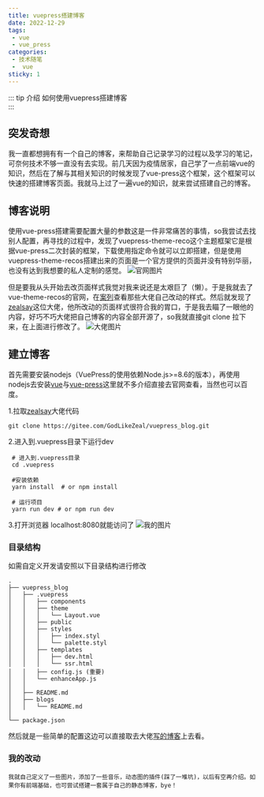 ```yaml
---
title: vuepress搭建博客
date: 2022-12-29
tags:
 - vue
 - vue_press
categories:
 - 技术随笔
 -  vue
sticky: 1
---
```


::: tip 介绍
如何使用vuepress搭建博客<br>
:::

<!-- more -->


## 突发奇想

我一直都想拥有有一个自己的博客，来帮助自己记录学习的过程以及学习的笔记，可奈何技术不够一直没有去实现。前几天因为疫情居家，自己学了一点前端vue的知识，然后在了解与其相关知识的时候发现了vue-press这个框架，这个框架可以快速的搭建博客页面。我就马上过了一遍vue的知识，就来尝试搭建自己的博客。

## 博客说明

 使用vue-press搭建需要配置大量的参数这是一件非常痛苦的事情，so我尝试去找别人配置，再寻找的过程中，发现了vuepress-theme-reco这个主题框架它是根据vue-press二次封装的框架，下载使用指定命令就可以立即搭建，但是使用vuepress-theme-recos搭建出来的页面是一个官方提供的页面并没有特别华丽，也没有达到我想要的私人定制的感觉。
![官网图片](/gw.png)

但是要我从头开始去改页面样式我觉对我来说还是太艰巨了（懒）。于是我就去了vue-theme-recos的官网，在[案列](https://vuepress-theme-reco.recoluan.com/views/other/theme-example.html "案列")查看那些大佬自己改动的样式。然后就发现了[zealsay](https://www.zealsay.com/)这位大佬，他所改动的页面样式很符合我的胃口，于是我去瞄了一眼他的内容，好巧不巧大佬把自己博客的内容全部开源了，so我就直接git clone 拉下来，在上面进行修改了。
![大佬图片](/dl.png)

## 建立博客

首先需要安装nodejs（VuePress的使用依赖Node.js>=8.6的版本），再使用nodejs去安装[vue](https://cn.vuejs.org/)与[vue-press](http://caibaojian.com/vuepress/)这里就不多介绍直接去官网查看，当然也可以百度。

1.拉取[zealsay](https://www.zealsay.com/)大佬代码
```
git clone https://gitee.com/GodLikeZeal/vuepress_blog.git
```
2.进入到.vuepress目录下运行dev

```
 # 进入到.vuepress目录
 cd .vuepress

 #安装依赖
 yarn install  # or npm install
 
 # 运行项目
 yarn run dev # or npm run dev
```
3.打开浏览器 localhost:8080就能访问了
![我的图片](/wd.png)



### 目录结构

如需自定义开发请安照以下目录结构进行修改
```
.
├── vuepress_blog
│   ├── .vuepress 
│   │   ├── components 
│   │   ├── theme 
│   │   │   └── Layout.vue
│   │   ├── public 
│   │   ├── styles 
│   │   │   ├── index.styl
│   │   │   └── palette.styl
│   │   ├── templates 
│   │   │   ├── dev.html
│   │   │   └── ssr.html
│   │   ├── config.js (重要)
│   │   └── enhanceApp.js 
│   │ 
│   ├── README.md
│   ├── blogs
│   │   └── README.md
│ 
└── package.json
```
然后就是一些简单的配置这边可以直接取去大佬[写的博客](https://www.zealsay.com/blogs/tec/2020/20201223.html)上去看。



### 我的改动
```
我就自己定义了一些图片，添加了一些音乐，动态图的插件(踩了一堆坑)，以后有空再介绍。如果你有前端基础，也可尝试搭建一套属于自己的静态博客，bye！
```